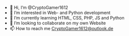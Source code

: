 - 👋 Hi, I’m @CryptoGamer1612
- 👀 I’m interested in Web- and Python development
- 🌱 I’m currently learning HTML, CSS, PHP, JS and Python
- 💞️ I’m looking to collaborate on my own Website
- 📫 How to reach me CryptoGamer1612@outlook.de

<!---
CryptoGamer1612/CryptoGamer1612 is a ✨ special ✨ repository because its `README.md` (this file) appears on your GitHub profile.
You can click the Preview link to take a look at your changes.
--->
